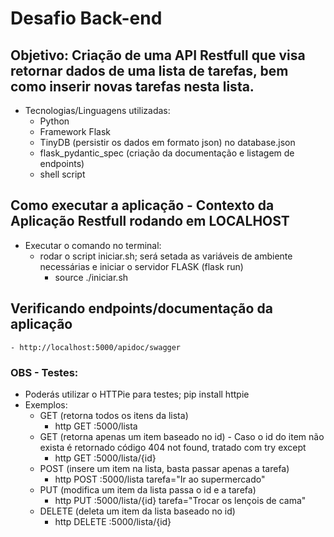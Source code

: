 # Desafio Back-end

## Objetivo: Criação de uma API Restfull que visa retornar dados de uma lista de tarefas, bem como inserir novas tarefas nesta lista.
- Tecnologias/Linguagens utilizadas:
  - Python
  - Framework Flask
  - TinyDB (persistir os dados em formato json) no database.json
  - flask_pydantic_spec (criação da documentação e listagem de endpoints)
  - shell script

## Como executar a aplicação - Contexto da Aplicação Restfull rodando em LOCALHOST
- Executar o comando no terminal:
  -  rodar o script iniciar.sh; será setada as variáveis de ambiente necessárias e iniciar o servidor FLASK (flask run)
     -  source ./iniciar.sh

## Verificando endpoints/documentação da aplicação
    - http://localhost:5000/apidoc/swagger

### OBS - Testes:
- Poderás utilizar o HTTPie para testes; pip install httpie
- Exemplos:
  - GET (retorna todos os itens da lista)
    - http GET :5000/lista
  - GET (retorna apenas um item baseado no id) - Caso o id do item não exista é retornado código 404 not found, tratado com try except
    - http GET :5000/lista/{id}
  - POST (insere um item na lista, basta passar apenas a tarefa)
    - http POST :5000/lista tarefa="Ir ao supermercado"
  - PUT (modifica um item da lista passa o id e a tarefa)
    - http PUT :5000/lista/{id} tarefa="Trocar os lençois de cama"
  - DELETE (deleta um item da lista baseado no id)
    - http DELETE :5000/lista/{id}